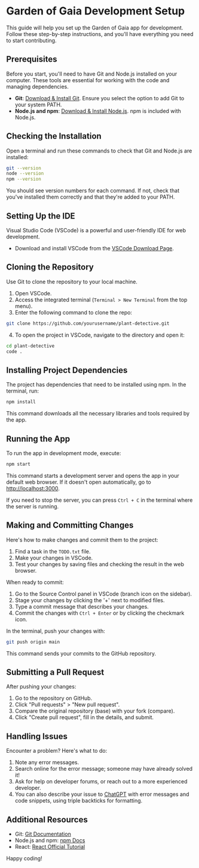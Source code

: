 # Garden of Gaia Development Setup

This guide will help you set up the Garden of Gaia app for development. Follow these step-by-step instructions, and you'll have everything you need to start contributing.

## Prerequisites

Before you start, you'll need to have Git and Node.js installed on your computer. These tools are essential for working with the code and managing dependencies.

- **Git**: [Download & Install Git](https://git-scm.com/downloads). Ensure you select the option to add Git to your system PATH.
- **Node.js and npm**: [Download & Install Node.js](https://nodejs.org/en/download/). npm is included with Node.js.

## Checking the Installation

Open a terminal and run these commands to check that Git and Node.js are installed:

```bash
git --version
node --version
npm --version
```

You should see version numbers for each command. If not, check that you've installed them correctly and that they're added to your PATH.

## Setting Up the IDE

Visual Studio Code (VSCode) is a powerful and user-friendly IDE for web development.

- Download and install VSCode from the [VSCode Download Page](https://code.visualstudio.com/Download).

## Cloning the Repository

Use Git to clone the repository to your local machine.

1. Open VSCode.
2. Access the integrated terminal (`Terminal > New Terminal` from the top menu).
3. Enter the following command to clone the repo:

```bash
git clone https://github.com/yourusername/plant-detective.git
```

4. To open the project in VSCode, navigate to the directory and open it:

```bash
cd plant-detective
code .
```

## Installing Project Dependencies

The project has dependencies that need to be installed using npm. In the terminal, run:

```bash
npm install
```

This command downloads all the necessary libraries and tools required by the app.

## Running the App

To run the app in development mode, execute:

```bash
npm start
```

This command starts a development server and opens the app in your default web browser. If it doesn't open automatically, go to [http://localhost:3000](http://localhost:3000).

If you need to stop the server, you can press `Ctrl + C` in the terminal where the server is running.

## Making and Committing Changes

Here's how to make changes and commit them to the project:

1. Find a task in the `TODO.txt` file.
2. Make your changes in VSCode.
3. Test your changes by saving files and checking the result in the web browser.

When ready to commit:

1. Go to the Source Control panel in VSCode (branch icon on the sidebar).
2. Stage your changes by clicking the '+' next to modified files.
3. Type a commit message that describes your changes.
4. Commit the changes with `Ctrl + Enter` or by clicking the checkmark icon.

In the terminal, push your changes with:

```bash
git push origin main
```

This command sends your commits to the GitHub repository.

## Submitting a Pull Request

After pushing your changes:

1. Go to the repository on GitHub.
2. Click "Pull requests" > "New pull request".
3. Compare the original repository (base) with your fork (compare).
4. Click "Create pull request", fill in the details, and submit.

## Handling Issues

Encounter a problem? Here's what to do:

1. Note any error messages.
2. Search online for the error message; someone may have already solved it!
3. Ask for help on developer forums, or reach out to a more experienced developer.
4. You can also describe your issue to [ChatGPT](https://openai.com/chatgpt) with error messages and code snippets, using triple backticks for formatting.

## Additional Resources

- Git: [Git Documentation](https://git-scm.com/doc)
- Node.js and npm: [npm Docs](https://docs.npmjs.com/)
- React: [React Official Tutorial](https://reactjs.org/tutorial/tutorial.html)

Happy coding!